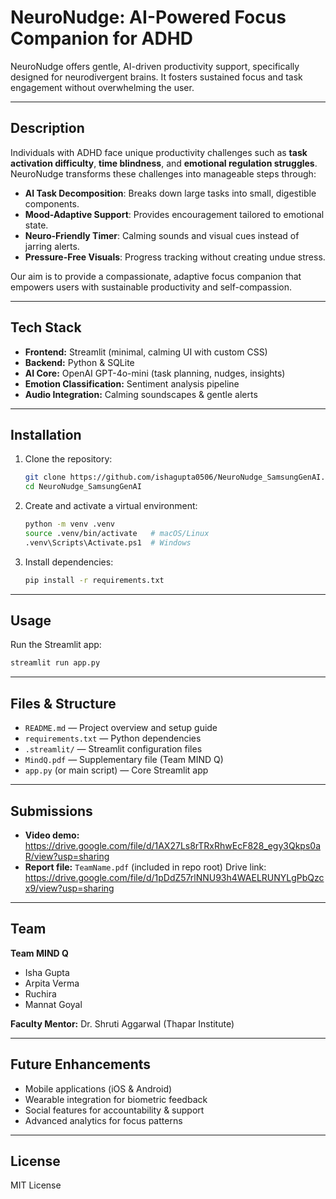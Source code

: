 # NeuroNudge: AI-Powered Focus Companion for ADHD

NeuroNudge offers gentle, AI-driven productivity support, specifically designed for neurodivergent brains. It fosters sustained focus and task engagement without overwhelming the user.

---

## Description

Individuals with ADHD face unique productivity challenges such as **task activation difficulty**, **time blindness**, and **emotional regulation struggles**.  
NeuroNudge transforms these challenges into manageable steps through:

- **AI Task Decomposition**: Breaks down large tasks into small, digestible components.  
- **Mood-Adaptive Support**: Provides encouragement tailored to emotional state.  
- **Neuro-Friendly Timer**: Calming sounds and visual cues instead of jarring alerts.  
- **Pressure-Free Visuals**: Progress tracking without creating undue stress.  

Our aim is to provide a compassionate, adaptive focus companion that empowers users with sustainable productivity and self-compassion.

---

## Tech Stack

- **Frontend:** Streamlit (minimal, calming UI with custom CSS)  
- **Backend:** Python & SQLite  
- **AI Core:** OpenAI GPT-4o-mini (task planning, nudges, insights)  
- **Emotion Classification:** Sentiment analysis pipeline  
- **Audio Integration:** Calming soundscapes & gentle alerts  

---

## Installation

1. Clone the repository:
   ```bash
   git clone https://github.com/ishagupta0506/NeuroNudge_SamsungGenAI.git
   cd NeuroNudge_SamsungGenAI


2. Create and activate a virtual environment:

   ```bash
   python -m venv .venv
   source .venv/bin/activate   # macOS/Linux
   .venv\Scripts\Activate.ps1  # Windows
   ```

3. Install dependencies:

   ```bash
   pip install -r requirements.txt
   ```

---

## Usage

Run the Streamlit app:

```bash
streamlit run app.py
```

---

## Files & Structure

* `README.md` — Project overview and setup guide
* `requirements.txt` — Python dependencies
* `.streamlit/` — Streamlit configuration files
* `MindQ.pdf` — Supplementary file (Team MIND Q)
* `app.py` (or main script) — Core Streamlit app

---

## Submissions

* **Video demo:** https://drive.google.com/file/d/1AX27Ls8rTRxRhwEcF828_egy3Qkps0aR/view?usp=sharing
* **Report file:** `TeamName.pdf` (included in repo root) 
                    Drive link: https://drive.google.com/file/d/1pDdZ57rlNNU93h4WAELRUNYLgPbQzcx9/view?usp=sharing

---

## Team

**Team MIND Q**

* Isha Gupta
* Arpita Verma
* Ruchira
* Mannat Goyal

**Faculty Mentor:** Dr. Shruti Aggarwal (Thapar Institute)

---

## Future Enhancements

* Mobile applications (iOS & Android)
* Wearable integration for biometric feedback
* Social features for accountability & support
* Advanced analytics for focus patterns

---

## License

MIT License

```
